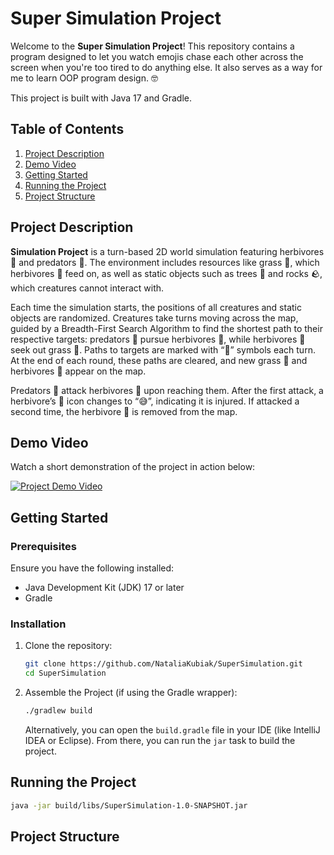 
# Super Simulation Project

Welcome to the **Super Simulation Project**! This repository contains a program designed to let you watch emojis chase each other across the screen when you're too tired to do anything else. It also serves as a way for me to learn OOP program design. 🤓

This project is built with Java 17 and Gradle.

## Table of Contents

1. [Project Description](#project-description)
2. [Demo Video](#demo-video)
3. [Getting Started](#getting-started)
4. [Running the Project](#running-the-project)
5. [Project Structure](#project-structure)


## Project Description

**Simulation Project** is a turn-based 2D world simulation featuring herbivores 🐰 and predators 🐯. The environment includes resources like grass 🌱, which herbivores 🐰 feed on, as well as static objects such as trees 🌳 and rocks 🪨, which creatures cannot interact with.

Each time the simulation starts, the positions of all creatures and static objects are randomized. Creatures take turns moving across the map, guided by a Breadth-First Search Algorithm to find the shortest path to their respective targets: predators 🐯 pursue herbivores 🐰, while herbivores 🐰 seek out grass 🌱. Paths to targets are marked with “🐾” symbols each turn. At the end of each round, these paths are cleared, and new grass 🌱 and herbivores 🐰 appear on the map.

Predators 🐯 attack herbivores 🐰 upon reaching them. After the first attack, a herbivore’s 🐰 icon changes to “😅”, indicating it is injured. If attacked a second time, the herbivore 🐰 is removed from the map.

## Demo Video

Watch a short demonstration of the project in action below:

[![Project Demo Video](https://img.youtube.com/vi/YOUR_VIDEO_ID/0.jpg)](https://www.youtube.com/watch?v=YOUR_VIDEO_ID)

## Getting Started

### Prerequisites

Ensure you have the following installed:

- Java Development Kit (JDK) 17 or later
- Gradle

### Installation

1. Clone the repository:
   ```bash
   git clone https://github.com/NataliaKubiak/SuperSimulation.git
   cd SuperSimulation
   ```

2. Assemble the Project (if using the Gradle wrapper):
   ```bash
   ./gradlew build
   ```
   Alternatively, you can open the `build.gradle` file in your IDE (like IntelliJ IDEA or Eclipse). From there, you can run the `jar` task to build the project.

## Running the Project

   ```bash
   java -jar build/libs/SuperSimulation-1.0-SNAPSHOT.jar
   ```

## Project Structure